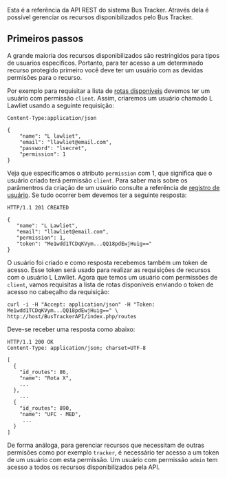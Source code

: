 
Esta é a referência da API REST do sistema Bus Tracker.
Através dela é possível gerenciar os recursos disponibilizados pelo Bus Tracker.

Primeiros passos
----------------

A grande maioria dos recursos disponibilizados são restringidos para tipos de
usuarios especificos. Portanto, para ter acesso a um determinado
recurso protegido primeiro você deve ter um usuário com as devidas
permisões para o recurso.

Por exemplo para requisitar a lista de
[rotas disponíveis](http://localhost/BusTrackerAPI/docs/index.html#api-Routes-GetRoutes)
devemos ter um usuário com permissão `client`.
Assim, criaremos um usuário chamado L Lawliet usando a seguinte requisição:

```
Content-Type:application/json

{
    "name": "L lawliet",
    "email": "llawliet@email.com",
    "password": "lsecret",
    "permission": 1
}
```

Veja que especificamos o atributo `permission` com 1, que significa que o usuário criado terá
permissão `client`. Para saber mais sobre os parâmentros da criação de um usuário consulte
a referência de [registro de usuário](http://localhost/BusTrackerAPI/docs/index.html#api-Users-PostUsers).
Se tudo ocorrer bem devemos ter a seguinte resposta:

```
HTTP/1.1 201 CREATED

{
   "name": "L Lawliet",
   "email": "llawliet@email.com",
   "permission": 1,
   "token": "Me1wdd1TCDqKVym...QQ18pdEwjHuig=="
}

```

O usuário foi criado e como resposta recebemos também um token de acesso.
Esse token será usado para realizar as requisições de recursos com o usuário
L Lawliet.
Agora que temos um usuário com permissões de `client`, vamos requisitas a lista
de rotas disponíveis enviando o token de acesso no cabeçalho da requisição:

```
curl -i -H "Accept: application/json" -H "Token: Me1wdd1TCDqKVym...QQ18pdEwjHuig==" \
http://host/BusTrackerAPI/index.php/routes
```

Deve-se receber uma resposta como abaixo:
```
HTTP/1.1 200 OK
Content-Type: application/json; charset=UTF-8

[
  {
    "id_routes": 86,
    "name": "Rota X",
    ...
  },
    ...
  {
    "id_routes": 890,
    "name": "UFC - MED",
     ...
  }
]
```

De forma análoga, para gerenciar recursos que necessitam de outras permisões como por
exemplo `tracker`, é necessário ter acesso a um token de um usuário com esta permissão.
Um usuário com permissão `admin` tem acesso a todos os recursos disponibilizados pela API.

